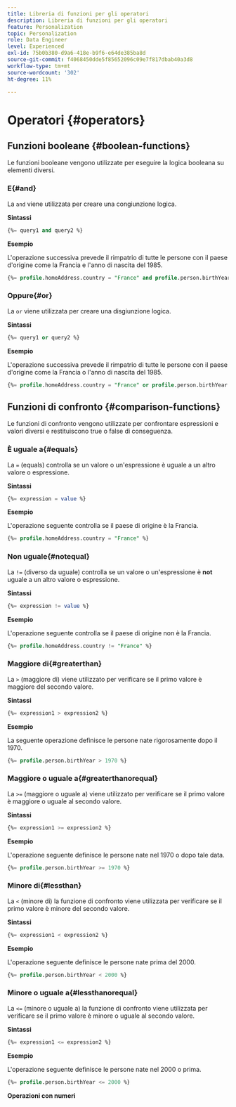 ```yaml
---
title: Libreria di funzioni per gli operatori
description: Libreria di funzioni per gli operatori
feature: Personalization
topic: Personalization
role: Data Engineer
level: Experienced
exl-id: 75b0b380-d9a6-418e-b9f6-e64de385ba8d
source-git-commit: f4068450dde5f85652096c09e7f817dbab40a3d8
workflow-type: tm+mt
source-wordcount: '302'
ht-degree: 11%

---
```


# Operatori {#operators}

## Funzioni booleane {#boolean-functions}

Le funzioni booleane vengono utilizzate per eseguire la logica booleana su elementi diversi.

### E{#and}

La `and` viene utilizzata per creare una congiunzione logica.

**Sintassi**

```sql
{%= query1 and query2 %}
```

**Esempio**

L&#39;operazione successiva prevede il rimpatrio di tutte le persone con il paese d&#39;origine come la Francia e l&#39;anno di nascita del 1985.

```sql
{%= profile.homeAddress.country = "France" and profile.person.birthYear = 1985 %}
```

### Oppure{#or}

La `or` viene utilizzata per creare una disgiunzione logica.

**Sintassi**

```sql
{%= query1 or query2 %}
```

**Esempio**

L&#39;operazione successiva prevede il rimpatrio di tutte le persone con il paese d&#39;origine come la Francia o l&#39;anno di nascita del 1985.

```sql
{%= profile.homeAddress.country = "France" or profile.person.birthYear = 1985 %}
```

<!--
## Not{#not}

The `not` (or `!`) function is used to create a logical negation.

**Syntax**

```sql
not ({QUERY})
!({QUERY})
```

**Example**

The following operation will return all people who do not have their home country as Canada.

```sql
not (homeAddress.countryISO = "CA")
```
-->

## Funzioni di confronto {#comparison-functions}

Le funzioni di confronto vengono utilizzate per confrontare espressioni e valori diversi e restituiscono true o false di conseguenza.

### È uguale a{#equals}

La `=` (equals) controlla se un valore o un&#39;espressione è uguale a un altro valore o espressione.

**Sintassi**

```sql
{%= expression = value %}
```

**Esempio**

L&#39;operazione seguente controlla se il paese di origine è la Francia.

```sql
{%= profile.homeAddress.country = "France" %}
```

### Non uguale{#notequal}

La `!=` (diverso da uguale) controlla se un valore o un&#39;espressione è **not** uguale a un altro valore o espressione.

**Sintassi**

```sql
{%= expression != value %}
```

**Esempio**

L&#39;operazione seguente controlla se il paese di origine non è la Francia.

```sql
{%= profile.homeAddress.country != "France" %}
```

### Maggiore di{#greaterthan}

La `>` (maggiore di) viene utilizzato per verificare se il primo valore è maggiore del secondo valore.

**Sintassi**

```sql
{%= expression1 > expression2 %}
```

**Esempio**

La seguente operazione definisce le persone nate rigorosamente dopo il 1970.

```sql
{%= profile.person.birthYear > 1970 %}
```

### Maggiore o uguale a{#greaterthanorequal}

La `>=` (maggiore o uguale a) viene utilizzato per verificare se il primo valore è maggiore o uguale al secondo valore.

**Sintassi**

```sql
{%= expression1 >= expression2 %}
```

**Esempio**

L&#39;operazione seguente definisce le persone nate nel 1970 o dopo tale data.

```sql
{%= profile.person.birthYear >= 1970 %}
```

### Minore di{#lessthan}

La `<` (minore di) la funzione di confronto viene utilizzata per verificare se il primo valore è minore del secondo valore.

**Sintassi**

```sql
{%= expression1 < expression2 %}
```

**Esempio**

L&#39;operazione seguente definisce le persone nate prima del 2000.

```sql
{%= profile.person.birthYear < 2000 %}
```

### Minore o uguale a{#lessthanorequal}

La `<=` (minore o uguale a) la funzione di confronto viene utilizzata per verificare se il primo valore è minore o uguale al secondo valore.

**Sintassi**

```sql
{%= expression1 <= expression2 %}
```

**Esempio**

L&#39;operazione seguente definisce le persone nate nel 2000 o prima.

```sql
{%= profile.person.birthYear <= 2000 %}
```

**Operazioni con numeri**
